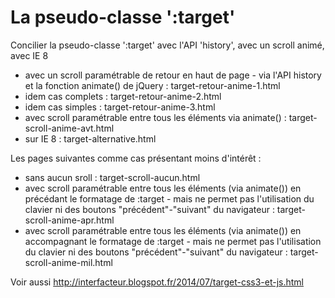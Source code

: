 La pseudo-classe ':target'
=============

Concilier la pseudo-classe ':target' avec l'API 'history', avec un scroll animé, avec IE 8

* avec un scroll paramétrable de retour en haut de page - via l'API history et la fonction animate() de jQuery : target-retour-anime-1.html
* idem cas complets : target-retour-anime-2.html
* idem cas simples : target-retour-anime-3.html
* avec scroll paramétrable entre tous les éléments via animate() : target-scroll-anime-avt.html
* sur IE 8 : target-alternative.html

Les pages suivantes comme cas présentant moins d'intérêt : 

* sans aucun sroll : target-scroll-aucun.html
* avec scroll paramétrable entre tous les éléments (via animate()) en précédant le formatage de :target - mais ne permet pas l'utilisation du clavier ni des boutons "précédent"-"suivant" du navigateur : target-scroll-anime-apr.html
* avec scroll paramétrable entre tous les éléments (via animate()) en accompagnant le formatage de :target - mais ne permet pas l'utilisation du clavier ni des boutons "précédent"-"suivant" du navigateur : target-scroll-anime-mil.html


Voir aussi http://interfacteur.blogspot.fr/2014/07/target-css3-et-js.html
